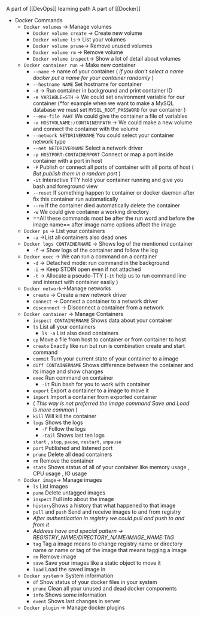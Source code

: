 A part of [[DevOps]] learning path
 A part of [[Docker]]

- Docker Commands
	- `Docker volumes` -> Manage volumes
		- `Docker volume create` -> Create new volume
		- `Docker volume ls`-> List your volumes
		- `Docker volume prune`-> Remove unused volumes
		- `Docker volume rm` -> Remove volume
		- `Docker volume inspect`-> Show a lot of detail about volumes 
	- `Docker container run` -> Make new container
		- `--name` -> name of your container ( *if you don't select a name docker put a name for your container randomly* )
		- `--hostname NAME` Set hostname for container
		- `-d` -> Run container in background and print container ID
		- `-e VARIABLE=STH` -> We could set environment variable for our container (*for example when we want to make a MySQL database we must set `MYSQL_ROOT_PASSWORD` for our container )
		- `--env-file PAHT` We could give the container a file of variables
		- `-v HOSTVOLNAME:/CONTAINERPATH` -> We could make a new volume and connect the container with the volume 
		- `--network NETDRIVERNAME` You could select your container network type 
		- `--net NETDRIVERNAME` Select a network driver 
		- `-p HOSTPORT:CONTAINERPORT` Connect or map a port inside container with a port in host
		- `-P` Publish or connect all ports of container with all ports of host ( *But publish them in a random port* )
		- `-it` Interactive TTY hold your container running and give you bash and foreground view
		- `--reset` If something happen to container or docker daemon after fix this container run automatically 
		- `--rm` If the container died automatically delete the container 
		- `-w` We could give container a working directory
		- ==All these commands most be after the run word and before the image name== after image name options affect the image 
	- `Docker ps` -> List your containers
		- `-a` ->List all containers also dead ones 
	- `Docker logs CONTAINERNAME` -> Shows log of the mentioned container 
		- `-f` -> Show logs of the container and follow the log 
	- `Docker exec` -> We can run a command on a container 
		- `-d` -> Detached mode: run command in the background
		- `-i` -> Keep STDIN open even if not attached
		- `-t` -> Allocate a pseudo-TTY (`-it` help us to run command line and interact with container easily )
	- `Docker network`->Manage networks
		- `create` -> Create a new network driver
		- `connect` -> Connect a container to a network driver 
		- `disconnect` -> Disconnect a container from a network
	- `Docker container` -> Manage Containers
		- `inspect CONTAINERNAME` Shows data about your container
		- `ls` List all your containers 
			- `ls -a` List also dead containers
		- `cp` Move a file from host to container or from container to host
		- `create` Exactly like run but run is combination create and start command
		- `commit` Turn your current state of your container to a image
		- `diff CONTAINERNAME` Shows difference between the container and its image and show changes
		- `exec` Run command on container
			- `-it` Run bash for you to work with container
		- `export`  Export a container to a image to move it 
		- `import`  Import a container from exported container
		- ( *This way is not preferred the image command Save and Load is more common* )
		- `kill` Will kill the container
		- `logs` Shows the logs
			- `-f` Follow the logs
			- `-tail` Shows last ten logs
		- `start` , `stop`, `pause`, `restart`, `unpause`
		- `port` Published and listened port
		- `prune` Delete all dead containers
		- `rm` Remove the container
		- `stats`  Shows status of all of your container like memory usage , CPU usage , IO usage 
	- `Docker image`-> Manage images
		- `ls` List images
		- `pune` Delete untagged images
		- `inspect` Full info about the image
		- `history`Shows a history that what happened to that image
		- `pull` and `push` Send and receive images to and from registry
		- *After authentication in registry we could pull and push to and from it*
		- *Address have and special pattern -> REGISTRY_NAME/DIRECTORY_NAME/IMAGE_NAME:TAG*
		- `tag` Tag a image means to change registry name or directory name or name or tag of the image that means tagging a image
		- `rm` Remove image
		- `save` Save your images like a static object to move it
		- `load` Load the saved image in
	- `Docker system`-> System information
		- `df` Show status of your docker files in your system
		- `prune` Clean all your unused and dead docker components
		- `info` Shows some information
		- `event` Shows last changes in server
	- `Docker plugin` -> Manage docker plugins
